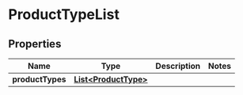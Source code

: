 
# ProductTypeList

## Properties
Name | Type | Description | Notes
------------ | ------------- | ------------- | -------------
**productTypes** | [**List&lt;ProductType&gt;**](ProductType.md) |  | 



